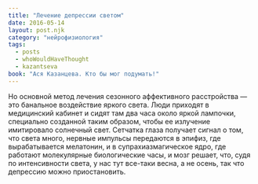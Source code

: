 ```yaml
---
title: "Лечение депрессии светом"
date: 2016-05-14
layout: post.njk
category: "нейрофизиология"
tags:
  - posts
  - whoWouldHaveThought
  - kazantseva
book: "Ася Казанцева. Кто бы мог подумать!"
---
```


Но основной метод лечения сезонного аффективного расстройства — это банальное воздействие яркого света. Люди приходят в медицинский кабинет и сидят там два часа около яркой лампочки, специально созданной таким образом, чтобы ее излучение имитировало солнечный свет. Сетчатка глаза получает сигнал о том, что света много, нервные импульсы передаются в эпифиз, где вырабатывается мелатонин, и в супрахиазмагическое ядро, где работают молекулярные биологические часы, и мозг решает, что, судя по интенсивности света, у нас тут все-таки весна, а не осень, так что депрессию можно приостановить.

